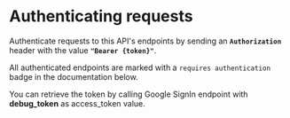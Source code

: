 # Authenticating requests

Authenticate requests to this API's endpoints by sending an **`Authorization`** header with the value **`"Bearer {token}"`**.

All authenticated endpoints are marked with a `requires authentication` badge in the documentation below.

You can retrieve the token by calling Google SignIn endpoint with **debug_token** as access_token value.
